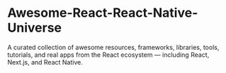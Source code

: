 # Awesome-React-React-Native-Universe
A curated collection of awesome resources, frameworks, libraries, tools, tutorials, and real apps from the React ecosystem — including React, Next.js, and React Native.
